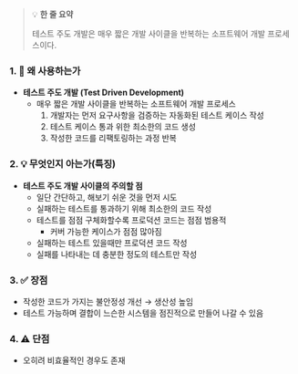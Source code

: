 > 💡 **한 줄 요약**
>
> 테스트 주도 개발은 매우 짧은 개발 사이클을 반복하는 소프트웨어 개발 프로세스이다.

### 1. 🤔 왜 사용하는가

- **테스트 주도 개발 (Test Driven Development)**
  - 매우 짧은 개발 사이클을 반복하는 소프트웨어 개발 프로세스
    1. 개발자는 먼저 요구사항을 검증하는 자동화된 테스트 케이스 작성
    2. 테스트 케이스 통과 위한 최소한의 코드 생성
    3. 작성한 코드를 리팩토링하는 과정 반복

### 2. 💡 무엇인지 아는가(특징)

- **테스트 주도 개발 사이클의 주의할 점**
  - 일단 간단하고, 해보기 쉬운 것을 먼저 시도
  - 실패하는 테스트를 통과하기 위해 최소한의 코드 작성
  - 테스트를 점점 구체화할수록 프로덕션 코드는 점점 범용적
    - 커버 가능한 케이스가 점점 많아짐
  - 실패하는 테스트 있을때만 프로덕션 코드 작성
  - 실패를 나타내는 데 충분한 정도의 테스트만 작성

### 3. ✅ 장점

- 작성한 코드가 가지는 불안정성 개선 → 생산성 높임
- 테스트 가능하며 결합이 느슨한 시스템을 점진적으로 만들어 나갈 수 있음

### 4. ⚠️ 단점

- 오히려 비효율적인 경우도 존재
